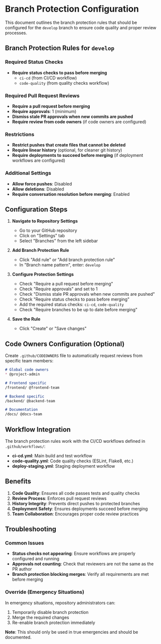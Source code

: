 # Branch Protection Configuration

This document outlines the branch protection rules that should be configured for the `develop` branch to ensure code quality and proper review processes.

## Branch Protection Rules for `develop`

### Required Status Checks
- **Require status checks to pass before merging**
  - `ci-cd` (from CI/CD workflow)
  - `code-quality` (from quality checks workflow)

### Required Pull Request Reviews
- **Require a pull request before merging**
- **Require approvals**: 1 (minimum)
- **Dismiss stale PR approvals when new commits are pushed**
- **Require review from code owners** (if code owners are configured)

### Restrictions
- **Restrict pushes that create files that cannot be deleted**
- **Require linear history** (optional, for cleaner git history)
- **Require deployments to succeed before merging** (if deployment workflows are configured)

### Additional Settings
- **Allow force pushes**: Disabled
- **Allow deletions**: Disabled
- **Require conversation resolution before merging**: Enabled

## Configuration Steps

1. **Navigate to Repository Settings**
   - Go to your GitHub repository
   - Click on "Settings" tab
   - Select "Branches" from the left sidebar

2. **Add Branch Protection Rule**
   - Click "Add rule" or "Add branch protection rule"
   - In "Branch name pattern", enter: `develop`

3. **Configure Protection Settings**
   - Check "Require a pull request before merging"
   - Check "Require approvals" and set to 1
   - Check "Dismiss stale PR approvals when new commits are pushed"
   - Check "Require status checks to pass before merging"
   - Add the required status checks: `ci-cd`, `code-quality`
   - Check "Require branches to be up to date before merging"

4. **Save the Rule**
   - Click "Create" or "Save changes"

## Code Owners Configuration (Optional)

Create `.github/CODEOWNERS` file to automatically request reviews from specific team members:

```markdown
# Global code owners
* @project-admin

# Frontend specific
/frontend/ @frontend-team

# Backend specific
/backend/ @backend-team

# Documentation
/docs/ @docs-team
```

## Workflow Integration

The branch protection rules work with the CI/CD workflows defined in `.github/workflows/`:

- **ci-cd.yml**: Main build and test workflow
- **code-quality.yml**: Code quality checks (ESLint, Flake8, etc.)
- **deploy-staging.yml**: Staging deployment workflow

## Benefits

1. **Code Quality**: Ensures all code passes tests and quality checks
2. **Review Process**: Enforces pull request reviews
3. **History Integrity**: Prevents direct pushes to protected branches
4. **Deployment Safety**: Ensures deployments succeed before merging
5. **Team Collaboration**: Encourages proper code review practices

## Troubleshooting

### Common Issues
- **Status checks not appearing**: Ensure workflows are properly configured and running
- **Approvals not counting**: Check that reviewers are not the same as the PR author
- **Branch protection blocking merges**: Verify all requirements are met before merging

### Override (Emergency Situations)
In emergency situations, repository administrators can:
1. Temporarily disable branch protection
2. Merge the required changes
3. Re-enable branch protection immediately

**Note**: This should only be used in true emergencies and should be documented. 